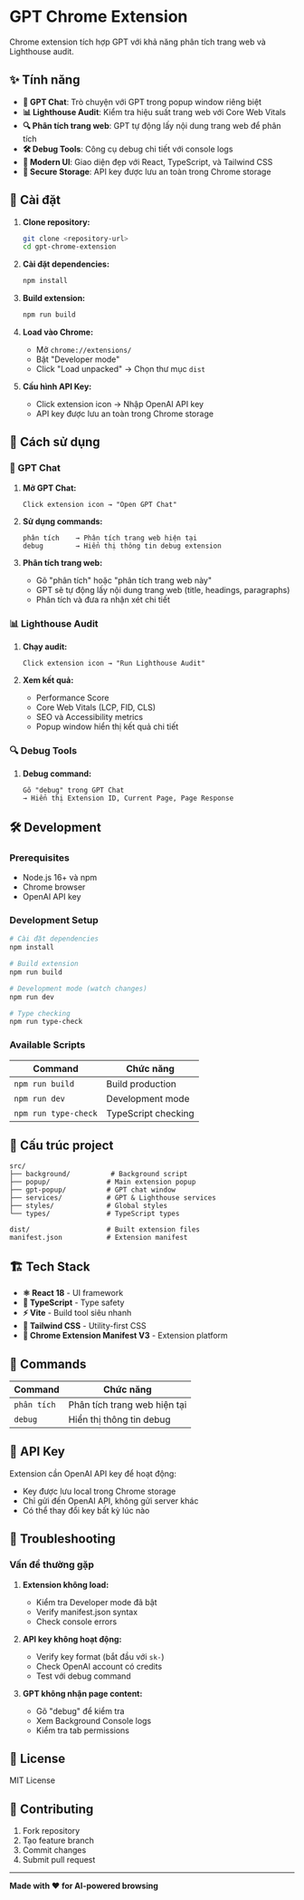 # GPT Chrome Extension

Chrome extension tích hợp GPT với khả năng phân tích trang web và Lighthouse audit.

## ✨ Tính năng

- **🤖 GPT Chat**: Trò chuyện với GPT trong popup window riêng biệt
- **📊 Lighthouse Audit**: Kiểm tra hiệu suất trang web với Core Web Vitals
- **🔍 Phân tích trang web**: GPT tự động lấy nội dung trang web để phân tích
- **🛠️ Debug Tools**: Công cụ debug chi tiết với console logs
- **🎨 Modern UI**: Giao diện đẹp với React, TypeScript, và Tailwind CSS
- **🔐 Secure Storage**: API key được lưu an toàn trong Chrome storage

## 🚀 Cài đặt

1. **Clone repository:**

   ```bash
   git clone <repository-url>
   cd gpt-chrome-extension
   ```

2. **Cài đặt dependencies:**

   ```bash
   npm install
   ```

3. **Build extension:**

   ```bash
   npm run build
   ```

4. **Load vào Chrome:**

   - Mở `chrome://extensions/`
   - Bật "Developer mode"
   - Click "Load unpacked" → Chọn thư mục `dist`

5. **Cấu hình API Key:**
   - Click extension icon → Nhập OpenAI API key
   - API key được lưu an toàn trong Chrome storage

## 📖 Cách sử dụng

### 🤖 GPT Chat

1. **Mở GPT Chat:**

   ```
   Click extension icon → "Open GPT Chat"
   ```

2. **Sử dụng commands:**

   ```
   phân tích    → Phân tích trang web hiện tại
   debug        → Hiển thị thông tin debug extension
   ```

3. **Phân tích trang web:**
   - Gõ "phân tích" hoặc "phân tích trang web này"
   - GPT sẽ tự động lấy nội dung trang web (title, headings, paragraphs)
   - Phân tích và đưa ra nhận xét chi tiết

### 📊 Lighthouse Audit

1. **Chạy audit:**

   ```
   Click extension icon → "Run Lighthouse Audit"
   ```

2. **Xem kết quả:**
   - Performance Score
   - Core Web Vitals (LCP, FID, CLS)
   - SEO và Accessibility metrics
   - Popup window hiển thị kết quả chi tiết

### 🔍 Debug Tools

1. **Debug command:**

   ```
   Gõ "debug" trong GPT Chat
   → Hiển thị Extension ID, Current Page, Page Response
   ```

## 🛠️ Development

### Prerequisites

- Node.js 16+ và npm
- Chrome browser
- OpenAI API key

### Development Setup

```bash
# Cài đặt dependencies
npm install

# Build extension
npm run build

# Development mode (watch changes)
npm run dev

# Type checking
npm run type-check
```

### Available Scripts

| Command              | Chức năng           |
| -------------------- | ------------------- |
| `npm run build`      | Build production    |
| `npm run dev`        | Development mode    |
| `npm run type-check` | TypeScript checking |

## 📁 Cấu trúc project

```
src/
├── background/          # Background script
├── popup/              # Main extension popup
├── gpt-popup/          # GPT chat window
├── services/           # GPT & Lighthouse services
├── styles/             # Global styles
└── types/              # TypeScript types

dist/                   # Built extension files
manifest.json           # Extension manifest
```

## 🏗️ Tech Stack

- **⚛️ React 18** - UI framework
- **📘 TypeScript** - Type safety
- **⚡ Vite** - Build tool siêu nhanh
- **🎨 Tailwind CSS** - Utility-first CSS
- **🔧 Chrome Extension Manifest V3** - Extension platform

## 🎯 Commands

| Command     | Chức năng                    |
| ----------- | ---------------------------- |
| `phân tích` | Phân tích trang web hiện tại |
| `debug`     | Hiển thị thông tin debug     |

## 🔑 API Key

Extension cần OpenAI API key để hoạt động:

- Key được lưu local trong Chrome storage
- Chỉ gửi đến OpenAI API, không gửi server khác
- Có thể thay đổi key bất kỳ lúc nào

## 🚨 Troubleshooting

### Vấn đề thường gặp

1. **Extension không load:**

   - Kiểm tra Developer mode đã bật
   - Verify manifest.json syntax
   - Check console errors

2. **API key không hoạt động:**

   - Verify key format (bắt đầu với `sk-`)
   - Check OpenAI account có credits
   - Test với debug command

3. **GPT không nhận page content:**
   - Gõ "debug" để kiểm tra
   - Xem Background Console logs
   - Kiểm tra tab permissions

## 📝 License

MIT License

## 🤝 Contributing

1. Fork repository
2. Tạo feature branch
3. Commit changes
4. Submit pull request

---

**Made with ❤️ for AI-powered browsing**
